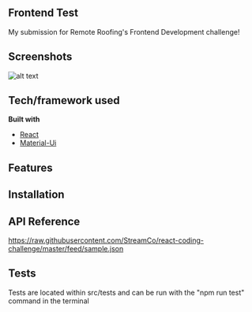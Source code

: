 ## Frontend Test
My submission for Remote Roofing's Frontend Development challenge!
 
## Screenshots
![alt text](https://drive.google.com/uc?export=view&id=1ku7Molqpo-AqZi1XZw6AW1-G1kKANBom)


## Tech/framework used
<b>Built with</b>
- [React](https://reactjs.org/)
- [Material-Ui](https://material-ui.com/)

## Features

## Installation

## API Reference
https://raw.githubusercontent.com/StreamCo/react-coding-challenge/master/feed/sample.json

## Tests
Tests are located within src/tests and can be run with the "npm run test" command in the terminal 

